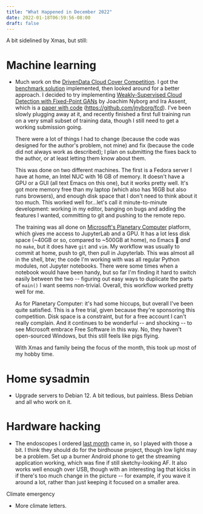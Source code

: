 ```yaml
---
title: "What Happened in December 2022"
date: 2022-01-18T06:59:56-08:00
draft: false
---
```


A bit sidelined by Xmas, but still:

# Machine learning

- Much work on the [DrivenData Cloud Cover Competition][0].  I got the
  [benchmark solution][1] implemented, then looked around for a better
  approach.  I decided to try implementing [Weakly-Supervised Cloud
  Detection with Fixed-Point GANs][2] by Joachim Nyborg and Ira
  Assent, which is a [paper with code][3]
  (https://github.com/jnyborg/fcd).  I've been slowly plugging away at
  it, and recently finished a first full training run on a very small
  subset of training data, though I still need to get a working
  submission going.

  There were a lot of things I had to change (because the code was
  designed for the author's problem, not mine) and fix (because the
  code did not always work as described); I plan on submitting the
  fixes back to the author, or at least letting them know about them.

  This was done on two different machines.  The first is a Fedora
  server I have at home, an Intel NUC with 16 GB of memory.  It
  doesn't have a GPU or a GUI (all text Emacs on this one), but it
  works pretty well.  It's got more memory free than my laptop (which
  also has 16GB but also runs browsers), and enough disk space that I
  don't need to think about it too much.  This worked well for...let's
  call it minute-to-minute development: working in my editor, banging
  on bugs and adding the features I wanted, committing to git and
  pushing to the remote repo.

  The training was all done on [Microsoft's Planetary Computer][5]
  platform, which gives me access to JupyterLab and a GPU.  It has a
  lot less disk space (~40GB or so, compared to ~500GB at home), no
  Emacs 🤯 *and* no `make`, but it does have `git` and `vim`.  My
  workflow was usually to commit at home, push to git, then pull in
  Jupyterlab.  This was almost all in the shell, btw; the code I'm
  working with was all regular Python modules, not Jupyter notebooks.
  There were some times when a notebook would have been handy, but so
  far I'm finding it hard to switch easily between the two -- figuring
  out easy ways to duplicate the parts of `main()` I want seems
  non-trivial.  Overall, this workflow worked pretty well for me.

  As for Planetary Computer: it's had some hiccups, but overall I've
  been quite satisfied.  This is a free trial, given because they're
  sponsoring this competition.  Disk space is a constraint, but for a
  free account I can't really complain.  And it continues to be
  wonderful -- and shocking -- to see Microsoft embrace Free Software
  in this way.  No, they haven't open-sourced Windows, but this still
  feels like pigs flying.

  With Xmas and family being the focus of the month, this took up most
  of my hobby time.

# Home sysadmin

- Upgrade servers to Debian 12.  A bit tedious, but painless. Bless
  Debian and all who work on it.

# Hardware hacking

- The endoscopes I ordered [last month][4] came in, so I played with
  those a bit.  I think they should do for the birdhouse project,
  though low light may be a problem.  Set up a burner Android phone to
  get the streaming application working, which was fine if still
  sketchy-looking AF.  It also works well enough over USB, though with
  an interesting lag that kicks in if there's too much change in the
  picture -- for example, if you wave it around a lot, rather than
  just keeping it focused on a smaller area.

Climate emergency

- More climate letters.


[0]: https://www.drivendata.org/competitions/83/cloud-cover/page/396/
[1]: https://www.drivendata.co/blog/cloud-cover-benchmark/
[2]: https://arxiv.org/abs/2111.11879
[3]: https://paperswithcode.com/paper/weakly-supervised-cloud-detection-with-fixed
[4]: https://va7unx.space/posts/what-happened-in-november-2021/
[5]: https://planetarycomputer.microsoft.com
